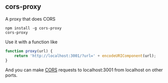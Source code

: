 ## cors-proxy

A proxy that does CORS

    npm install -g cors-proxy
    cors-proxy

Use it with a function like

```js
function proxy(url) {
    return 'http://localhost:3001/?url=' + encodeURIComponent(url);
}
```

And you can make [CORS](http://en.wikipedia.org/wiki/Cross-origin_resource_sharing)
requests to localhost:3001 from localhost on other ports.
